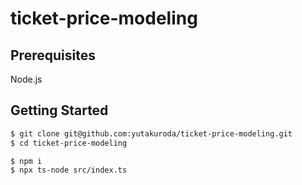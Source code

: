 # ticket-price-modeling

## Prerequisites
Node.js

## Getting Started
```bash
$ git clone git@github.com:yutakuroda/ticket-price-modeling.git
$ cd ticket-price-modeling

$ npm i
$ npx ts-node src/index.ts
```